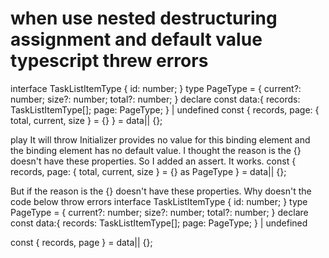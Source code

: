
# when use nested destructuring assignment and default value typescript threw errors


interface TaskListItemType {
  id: number;
}
type PageType =  {
  current?: number;
  size?: number;
  total?: number;
}
declare const data:{
    records: TaskListItemType[];
    page: PageType;
} | undefined
 const { records, page: { total, current, size } = {} } = data|| {};


play
It will throw Initializer provides no value for this binding element and the binding element has no default value.
I thought the reason is the {} doesn't have these  properties. So I added an assert. It works.
const { records, page: { total, current, size } = {} as PageType } = data|| {};

But if the reason is the {} doesn't have these  properties. Why doesn't the code below throw errors
interface TaskListItemType {
  id: number;
}
type PageType =  {
  current?: number;
  size?: number;
  total?: number;
}
declare const data:{
    records: TaskListItemType[];
    page: PageType;
} | undefined

const { records, page } = data|| {};


        